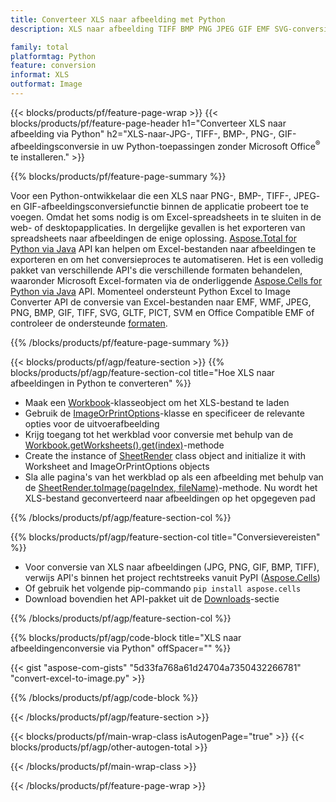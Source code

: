 ```yaml
---
title: Converteer XLS naar afbeelding met Python
description: XLS naar afbeelding TIFF BMP PNG JPEG GIF EMF SVG-conversie in uw Python-toepassingen zonder Microsoft Excel 

family: total
platformtag: Python
feature: conversion
informat: XLS
outformat: Image
---
```

{{< blocks/products/pf/feature-page-wrap >}}
{{< blocks/products/pf/feature-page-header h1="Converteer XLS naar afbeelding via Python" h2="XLS-naar-JPG-, TIFF-, BMP-, PNG-, GIF-afbeeldingsconversie in uw Python-toepassingen zonder Microsoft Office<sup>&reg;</sup> te installeren." >}}

{{% blocks/products/pf/feature-page-summary %}}

Voor een Python-ontwikkelaar die een XLS naar PNG-, BMP-, TIFF-, JPEG- en GIF-afbeeldingsconversiefunctie binnen de applicatie probeert toe te voegen. Omdat het soms nodig is om Excel-spreadsheets in te sluiten in de web- of desktopapplicaties. In dergelijke gevallen is het exporteren van spreadsheets naar afbeeldingen de enige oplossing. [Aspose.Total for Python via Java](https://products.aspose.com/total/python-java/) API kan helpen om Excel-bestanden naar afbeeldingen te exporteren en om het conversieproces te automatiseren. Het is een volledig pakket van verschillende API's die verschillende formaten behandelen, waaronder Microsoft Excel-formaten via de onderliggende [Aspose.Cells for Python via Java](https://products.aspose.com/cells/python-java/) API. Momenteel ondersteunt Python Excel to Image Converter API de conversie van Excel-bestanden naar EMF, WMF, JPEG, PNG, BMP, GIF, TIFF, SVG, GLTF, PICT, SVM en Office Compatible EMF of controleer de ondersteunde [formaten](https://docs.aspose.com/cells/python-java/supported-file-formats/). 

{{% /blocks/products/pf/feature-page-summary %}}

{{< blocks/products/pf/agp/feature-section >}}
{{% blocks/products/pf/agp/feature-section-col title="Hoe XLS naar afbeeldingen in Python te converteren" %}}

- Maak een [Workbook](https://reference.aspose.com/cells/python-java/asposecells.api/Workbook)-klasseobject om het XLS-bestand te laden
- Gebruik de [ImageOrPrintOptions](https://reference.aspose.com/cells/python-java/asposecells.api/ImageOrPrintOptions)-klasse en specificeer de relevante opties voor de uitvoerafbeelding
- Krijg toegang tot het werkblad voor conversie met behulp van de [Workbook.getWorksheets().get(index)](https://reference.aspose.com//cells/python-java/asposecells.api/worksheetcollection#Item%20(int))-methode
- Create the instance of [SheetRender](https://reference.aspose.com/cells/python/asposecells.api/SheetRender) class object and initialize it with Worksheet and ImageOrPrintOptions objects
- Sla alle pagina's van het werkblad op als een afbeelding met behulp van de [SheetRender.toImage(pageIndex, fileName)](https://reference.aspose.com//cells/python-java/asposecells.api/sheetrender#toImage(int,%20java.lang.String))-methode. Nu wordt het XLS-bestand geconverteerd naar afbeeldingen op het opgegeven pad

{{% /blocks/products/pf/agp/feature-section-col %}}

{{% blocks/products/pf/agp/feature-section-col title="Conversievereisten" %}}

- Voor conversie van XLS naar afbeeldingen (JPG, PNG, GIF, BMP, TIFF), verwijs API's binnen het project rechtstreeks vanuit PyPI ([Aspose.Cells](https://pypi.org/project/aspose-cells/))
- Of gebruik het volgende pip-commando ```pip install aspose.cells``` 
- Download bovendien het API-pakket uit de [Downloads](https://releases.aspose.com/cells/python-java)-sectie 
 

{{% /blocks/products/pf/agp/feature-section-col %}}

{{% blocks/products/pf/agp/code-block title="XLS naar afbeeldingenconversie via Python" offSpacer="" %}}

{{< gist "aspose-com-gists" "5d33fa768a61d24704a7350432266781" "convert-excel-to-image.py" >}}

{{% /blocks/products/pf/agp/code-block %}}

{{< /blocks/products/pf/agp/feature-section >}}

{{< blocks/products/pf/main-wrap-class isAutogenPage="true" >}}
{{< blocks/products/pf/agp/other-autogen-total >}}

{{< /blocks/products/pf/main-wrap-class >}}

{{< /blocks/products/pf/feature-page-wrap >}}